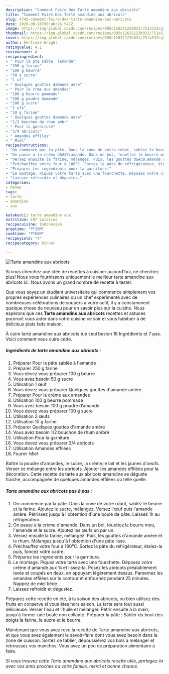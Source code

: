 ```yaml
---
description: "Comment Faire Des Tarte amandine aux abricots"
title: "Comment Faire Des Tarte amandine aux abricots"
slug: 4745-comment-faire-des-tarte-amandine-aux-abricots
date: 2020-09-18T00:48:26.547Z
image: https://img-global.cpcdn.com/recipes/005c12632123b031/751x532cq70/tarte-amandine-aux-abricots-photo-principale-de-la-recette.jpg
thumbnail: https://img-global.cpcdn.com/recipes/005c12632123b031/751x532cq70/tarte-amandine-aux-abricots-photo-principale-de-la-recette.jpg
cover: https://img-global.cpcdn.com/recipes/005c12632123b031/751x532cq70/tarte-amandine-aux-abricots-photo-principale-de-la-recette.jpg
author: Gertrude Wright
ratingvalue: 4.1
reviewcount: 4
recipeingredient:
- " Pour la pte sable  lamande"
- "250 g farine"
- "100 g beurre"
- "50 g sucre"
- "1 uf"
- " Quelques gouttes damande amre"
- " Pour la crme aux amandes"
- "100 g beurre pommade"
- "100 g poudre damande"
- "100 g sucre"
- "2 ufs"
- "10 g farine"
- " Quelques gouttes damande amre"
- "1/2 bouchon de rhum ambr"
- " Pour la garniture"
- "3/4 abricots"
- " Amandes effiles"
- " Miel"
recipeinstructions:
- "On commence par la pâte. Dans la cuve de votre robot, sablez le beurre et la farine. Ajoutez le sucre, mélangez. Versez l&#39;œuf puis l&#39;amande amère. Pétrissez jusqu&#39;à l&#39;obtention d&#39;une boule de pâte. Laissez 1h au réfrigérateur."
- "On passe à la crème d&#39;amande. Dans un bol, fouettez le beurre mou, l&#39;amande et le sucre. Ajoutez les œufs un par un."
- "Versez ensuite la farine, mélangez. Puis, les gouttes d&#39;amande amère et le rhum. Mélangez jusqu&#39;à l&#39;obtention d&#39;une pâte lisse."
- "Préchauffez votre four à 180⁰C. Sortez la pâte du réfrigérateur, étalez-la puis, foncez votre cadre."
- "Préparez les ingrédients pour la garniture."
- "Le montage. Piquez votre tarte avec une fourchette. Déposez votre crème d&#39;amande aux ¾ et lissez-la. Posez les abricots préalablement lavés et coupés en deux, en appuyant légèrement dessus. Parsemez les amandes effilées sur le contour et enfournez pendant 25 minutes. Nappez de miel tiède."
- "Laissez refroidir et dégustez."
categories:
- Resep
tags:
- tarte
- amandine
- aux

katakunci: tarte amandine aux 
nutrition: 197 calories
recipecuisine: Indonesian
preptime: "PT39M"
cooktime: "PT60M"
recipeyield: "4"
recipecategory: Dinner

---
```



![Tarte amandine aux abricots](https://img-global.cpcdn.com/recipes/005c12632123b031/751x532cq70/tarte-amandine-aux-abricots-photo-principale-de-la-recette.jpg)

Si vous cherchez une idée de recettes à cuisiner aujourd'hui, ne cherchez plus! Nous vous fournissons uniquement le meilleur tarte amandine aux abricots ici. Nous avons un grand nombre de recette à tester.

Que vous soyez un étudiant universitaire qui commence simplement vos propres expériences culinaires ou un chef expérimenté avec de nombreuses célébrations de soupers à votre actif, il y a constamment quelque chose de nouveau pour en savoir plus sur la cuisine. Nous espérons que ces <strong> Tarte amandine aux abricots </strong> recettes et astuces pourront vous aider dans votre cuisine ce soir et vous habituer à de délicieux plats faits maison.

<!--inarticleads1-->

À cuire tarte amandine aux abricots tue seul besion 18 Ingrédients et 7 pas. Voici comment vous cuire cette.

##### Ingrédients de tarte amandine aux abricots :

1. Préparer  Pour la pâte sablée à l&#39;amande
1. Préparer 250 g farine
1. Vous devez vous préparer 100 g beurre
1. Vous avez besoin 50 g sucre
1. Utilisation 1 œuf
1. Vous devez vous préparer  Quelques gouttes d&#39;amande amère
1. Préparer  Pour la crème aux amandes
1. Utilisation 100 g beurre pommade
1. Vous avez besoin 100 g poudre d’amande
1. Vous devez vous préparer 100 g sucre
1. Utilisation 2 œufs
1. Utilisation 10 g farine
1. Préparer  Quelques gouttes d&#39;amande amère
1. Vous avez besoin 1/2 bouchon de rhum ambré
1. Utilisation  Pour la garniture
1. Vous devez vous préparer 3/4 abricots
1. Utilisation  Amandes effilées
1. Fournir  Miel


Battre la poudre d&#39;amandes, le sucre, la crème,le lait et les jaunes d&#39;oeufs. Verser ce mélange entre les abricots. Ajouter les amandes effilées pour la décoration. Cette recette de tarte aux abricots amandine se déguste fraîche, accompagnée de quelques amandes effilées ou telle quelle. 

<!--inarticleads2-->

##### Tarte amandine aux abricots pas à pas :

1. On commence par la pâte. Dans la cuve de votre robot, sablez le beurre et la farine. Ajoutez le sucre, mélangez. Versez l&#39;œuf puis l&#39;amande amère. Pétrissez jusqu&#39;à l&#39;obtention d&#39;une boule de pâte. Laissez 1h au réfrigérateur.
1. On passe à la crème d&#39;amande. Dans un bol, fouettez le beurre mou, l&#39;amande et le sucre. Ajoutez les œufs un par un.
1. Versez ensuite la farine, mélangez. Puis, les gouttes d&#39;amande amère et le rhum. Mélangez jusqu&#39;à l&#39;obtention d&#39;une pâte lisse.
1. Préchauffez votre four à 180⁰C. Sortez la pâte du réfrigérateur, étalez-la puis, foncez votre cadre.
1. Préparez les ingrédients pour la garniture.
1. Le montage. Piquez votre tarte avec une fourchette. Déposez votre crème d&#39;amande aux ¾ et lissez-la. Posez les abricots préalablement lavés et coupés en deux, en appuyant légèrement dessus. Parsemez les amandes effilées sur le contour et enfournez pendant 25 minutes. Nappez de miel tiède.
1. Laissez refroidir et dégustez.


Préparez cette recette en été, à la saison des abricots, ou bien utilisez des fruits en conserve si vous êtes hors saison. La tarte sera tout aussi délicieuse. Verser l&#39;eau et l&#39;huile et mélanger. Pétrir ensuite à la main, jusqu&#39;à former une boule non collante. Préparer la pâte : Sabler du bout des doigts la farine, le sucre et le beurre. 

<!--inarticleads1-->

<p>
Maintenant que vous avez revu la recette de Tarte amandine aux abricots, et que vous avez également le savoir-faire dont vous avez besoin dans la zone de cuisson. Sortez ce tablier, dépoussiérez vos bols à mélanger et retroussez vos manches. Vous avez un peu de préparation alimentaire à faire.
</p>

<p>
<i>Si vous trouvez cette Tarte amandine aux abricots recette utile, partagez-la avec vos amis proches ou votre famille, merci et bonne chance.</i>
</p>
